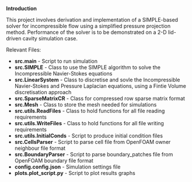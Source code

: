**Introduction**

This project involves derivation and implementation of a SIMPLE-based
solver for incompressible flow using a simplified pressure projection method.
Performance of the solver is to be demonstrated on a 2-D lid-driven cavity
simulation case.

Relevant Files:
- **src.main** - Script to run simulation
- **src.SIMPLE** - Class to use the SIMPLE algorithm to solve the Incompressible Navier-Stokes equations
- **src.LinearSystem** - Class to discretise and sovle the Incompressible Navier-Stokes and Pressure Laplacian equations, using a Fintie Volume discretisation approach
- **src.SparseMatrixCR** - Class for compressed row sparse matrix format
- **src.Mesh** - Class to store the mesh needed for simulations
- **src.utils.ReadFiles** - Class to hold functions for all file reading requirements
- **src.utils.WriteFiles** - Class to hold functions for all file writing requirements
- **src.utils.InitialConds** - Script to produce initial condition files
- **src.CellsParser** - Script to parse cell file from OpenFOAM owner neighbour file format
- **src.BoundaryParser** - Script to parse boundary_patches file from OpenFOAM boundary file format
- **config.config.json** - Simulation settings file
- **plots.plot_script.py** - Script to plot results graphs



